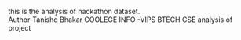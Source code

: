 this is the analysis of hackathon dataset.
<br>
Author-Tanishq Bhakar
COOLEGE INFO -VIPS BTECH CSE
analysis of project

